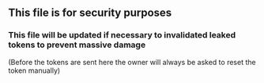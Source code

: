 ## This file is for security purposes
### This file will be updated if necessary to invalidated leaked tokens to prevent massive damage
(Before the tokens are sent here the owner will always be asked to reset the token manually)
